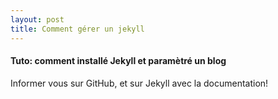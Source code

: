 ```yaml
---
layout: post
title: Comment gérer un jekyll
---
```


#### Tuto: comment installé Jekyll et paramètré un blog
Informer vous sur GitHub, et sur Jekyll avec la documentation!